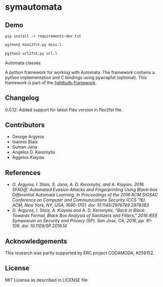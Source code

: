 # symautomata

## Demo
```
pip install -r requirements-dev.txt
```

```bash
python2 mini2fst.py mini.l
```

```bash
python2 url2fst.py url.l
```


Automata classes

A python framework for working with Automata. The framework contains a python implementation and C bindings using pywrapfst (optional).
This framework is part of the [lightbulb-framework](https://github.com/lightbulb-framework/lightbulb-framework).

## Changelog

0.0.12: Added support for latest Flex version in flex2fst file.  

## Contributors

* George Argyros
* Ioannis Stais
* Suman Jana
* Angelos D. Keromytis
* Aggelos Kiayias

## References

* *G. Argyros, I. Stais, S. Jana, A. D. Keromytis, and A. Kiayias. 2016. SFADiff: Automated Evasion Attacks and Fingerprinting Using Black-box Differential Automata Learning. In Proceedings of the 2016 ACM SIGSAC Conference on Computer and Communications Security (CCS '16). ACM, New York, NY, USA, 1690-1701. doi: 10.1145/2976749.2978383*
* *G. Argyros, I. Stais, A. Kiayias and A. D. Keromytis, "Back in Black: Towards Formal, Black Box Analysis of Sanitizers and Filters," 2016 IEEE Symposium on Security and Privacy (SP), San Jose, CA, 2016, pp. 91-109. doi: 10.1109/SP.2016.14*

## Acknowledgements

This research was partly supported by ERC project CODAMODA, #259152.


## License

MIT License as described in LICENSE file

